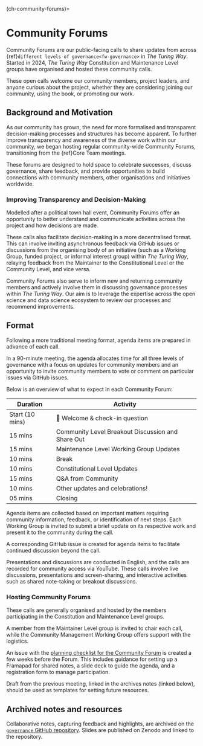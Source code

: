 (ch-community-forums)=
# Community Forums

Community Forums are our public-facing calls to share updates from across {ref}`different levels of governance<fw-governance>` in _The Turing Way_.
Started in 2024, _The Turing Way_ Constitution and Maintenance Level groups have organised and hosted these community calls.

These open calls welcome our community members, project leaders, and anyone curious about the project, whether they are considering joining our community, using the book, or promoting our work.

## Background and Motivation

As our community has grown, the need for more formalised and transparent decision-making processes and structures has become apparent.
To further improve transparency and awareness of the diverse work within our community, we began hosting regular community-wide Community Forums, transitioning from the {ref}Core Team meetings<ch-community-calls-core-team>. 
 
These forums are designed to hold space to celebrate successes, discuss governance, share feedback, and provide opportunities to build connections with community members, other organisations and initiatives worldwide.

### Improving Transparency and Decision-Making

Modelled after a political town hall event, Community Forums offer an opportunity to better understand and communicate activities across the project and how decisions are made.

These calls also facilitate decision-making in a more decentralised format. 
This can involve inviting asynchronous feedback via GitHub issues or discussions from the organising body of an initiative (such as a Working Group, funded project, or informal interest group) within _The Turing Way_, relaying feedback from the Maintainer to the Constitutional Level or the Community Level, and vice versa.

Community Forums also serve to inform new and returning community members and actively involve them in discussing governance processes within _The Turing Way_.
Our aim is to leverage the expertise across the open science and data science ecosystem to review our processes and recommend improvements.

## Format

Following a more traditional meeting format, agenda items are prepared in advance of each call.

In a 90-minute meeting, the agenda allocates time for all three levels of governance with a focus on updates for community members and an opportunity to invite community members to vote or comment on particular issues via GitHub issues.

Below is an overview of what to expect in each Community Forum:

| Duration | Activity |
| ---- | -------- |
| Start (10 mins) | 👋 Welcome & check-in question |
| 15 mins | Community Level Breakout Discussion and Share Out |
| 15 mins | Maintenance Level Working Group Updates |
| 10 mins | Break |
| 10 mins | Constitutional Level Updates|
| 15 mins | Q&A from Community |
| 10 mins | Other updates and celebrations! |
| 05 mins | Closing |

Agenda items are collected based on important matters requiring community information, feedback, or identification of next steps.
Each Working Group is invited to submit a brief update on its respective work and present it to the community during the call.

A corresponding GitHub issue is created for agenda items to facilitate continued discussion beyond the call.

Presentations and discussions are conducted in English, and the calls are recorded for community access via YouTube.
These calls involve live discussions, presentations and screen-sharing, and interactive activities such as shared note-taking or breakout discussions.

### Hosting Community Forums

These calls are generally organised and hosted by the members participating in the Constitution and Maintenance Level groups.

A member from the Maintainer Level group is invited to chair each call, while the Community Management Working Group offers support with the logistics.

An issue with the [planning checklist for the Community Forum](https://github.com/the-turing-way/the-turing-way/issues/new/choose) is created a few weeks before the Forum.
This includes guidance for setting up a Framapad for shared notes, a slide deck to guide the agenda, and a registration form to manage participation.

Draft from the previous meeting, linked in the archives notes (linked below), should be used as templates for setting future resources.

## Archived notes and resources

Collaborative notes, capturing feedback and highlights, are archived on the [`governance` GitHub repository](https://github.com/the-turing-way/governance/blob/main/community-forum/README.md).
Slides are published on Zenodo and linked to the repository.
